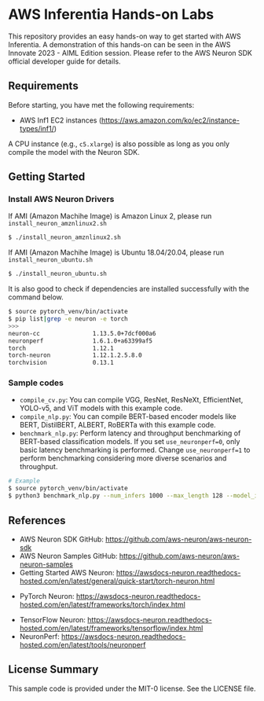 # AWS Inferentia Hands-on Labs

This repository provides an easy hands-on way to get started with AWS Inferentia.
A demonstration of this hands-on can be seen in the AWS Innovate 2023 - AIML Edition session.
Please refer to the AWS Neuron SDK official developer guide for details.

## Requirements
Before starting, you have met the following requirements:
- AWS Inf1 EC2 instances (https://aws.amazon.com/ko/ec2/instance-types/inf1/)

A CPU instance (e.g., `c5.xlarge`) is also possible as long as you only compile the model with the Neuron SDK.

## Getting Started

### Install AWS Neuron Drivers
If AMI (Amazon Machihe Image) is Amazon Linux 2, please run `install_neuron_amznlinux2.sh`
```bash
$ ./install_neuron_amznlinux2.sh
```
If AMI (Amazon Machihe Image) is Ubuntu 18.04/20.04, please run `install_neuron_ubuntu.sh`
```bash
$ ./install_neuron_ubuntu.sh
```
It is also good to check if dependencies are installed successfully with the command below.

```bash
$ source pytorch_venv/bin/activate
$ pip list|grep -e neuron -e torch
>>>
neuron-cc               1.13.5.0+7dcf000a6
neuronperf              1.6.1.0+a63399af5
torch                   1.12.1
torch-neuron            1.12.1.2.5.8.0
torchvision             0.13.1
```

### Sample codes
- `compile_cv.py`: You can compile VGG, ResNet, ResNeXt, EfficientNet, YOLO-v5, and ViT models with this example code.
- `compile_nlp.py`: You can compile BERT-based encoder models like BERT, DistilBERT, ALBERT, RoBERTa with this example code.
- `benchmark_nlp.py`: Perform latency and throughput benchmarking of BERT-based classification models. If you set `use_neuronperf=0`, only basic latency benchmarking is performed. Change `use_neuronperf=1` to perform benchmarking considering more diverse scenarios and throughput.

```bash
# Example
$ source pytorch_venv/bin/activate
$ python3 benchmark_nlp.py --num_infers 1000 --max_length 128 --model_id distilbert-base-uncased-finetuned-sst-2-english --use_neuronperf 1
```

## References
- AWS Neuron SDK GitHub: https://github.com/aws-neuron/aws-neuron-sdk
- AWS Neuron Samples GitHub: https://github.com/aws-neuron/aws-neuron-samples
- Getting Started AWS Neuron: https://awsdocs-neuron.readthedocs-hosted.com/en/latest/general/quick-start/torch-neuron.html
* PyTorch Neuron: https://awsdocs-neuron.readthedocs-hosted.com/en/latest/frameworks/torch/index.html
- TensorFlow Neuron: https://awsdocs-neuron.readthedocs-hosted.com/en/latest/frameworks/tensorflow/index.html
- NeuronPerf: https://awsdocs-neuron.readthedocs-hosted.com/en/latest/tools/neuronperf


## License Summary
This sample code is provided under the MIT-0 license. See the LICENSE file.